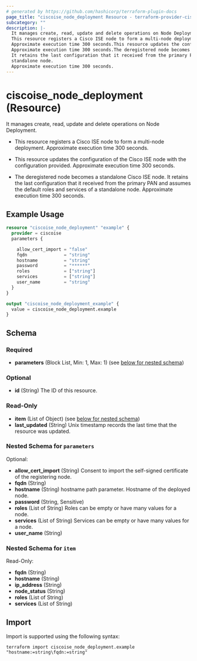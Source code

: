 ```yaml
---
# generated by https://github.com/hashicorp/terraform-plugin-docs
page_title: "ciscoise_node_deployment Resource - terraform-provider-ciscoise"
subcategory: ""
description: |-
  It manages create, read, update and delete operations on Node Deployment.
  This resource registers a Cisco ISE node to form a multi-node deployment.
  Approximate execution time 300 seconds.This resource updates the configuration of the Cisco ISE node with the configuration provided.
  Approximate execution time 300 seconds.The deregistered node becomes a standalone Cisco ISE node.
  It retains the last configuration that it received from the primary PAN and assumes the default roles and services of a
  standalone node.
  Approximate execution time 300 seconds.
---
```


# ciscoise_node_deployment (Resource)

It manages create, read, update and delete operations on Node Deployment.

- This resource registers a Cisco ISE node to form a multi-node deployment.
 Approximate execution time 300 seconds.

- This resource updates the configuration of the Cisco ISE node with the configuration provided.
 Approximate execution time 300 seconds.

- The deregistered node becomes a standalone Cisco ISE node.
 It retains the last configuration that it received from the primary PAN and assumes the default roles and services of a
standalone node.
 Approximate execution time 300 seconds.

## Example Usage

```terraform
resource "ciscoise_node_deployment" "example" {
  provider = ciscoise
  parameters {

    allow_cert_import = "false"
    fqdn              = "string"
    hostname          = "string"
    password          = "******"
    roles             = ["string"]
    services          = ["string"]
    user_name         = "string"
  }
}

output "ciscoise_node_deployment_example" {
  value = ciscoise_node_deployment.example
}
```

<!-- schema generated by tfplugindocs -->
## Schema

### Required

- **parameters** (Block List, Min: 1, Max: 1) (see [below for nested schema](#nestedblock--parameters))

### Optional

- **id** (String) The ID of this resource.

### Read-Only

- **item** (List of Object) (see [below for nested schema](#nestedatt--item))
- **last_updated** (String) Unix timestamp records the last time that the resource was updated.

<a id="nestedblock--parameters"></a>
### Nested Schema for `parameters`

Optional:

- **allow_cert_import** (String) Consent to import the self-signed certificate of the registering node.
- **fqdn** (String)
- **hostname** (String) hostname path parameter. Hostname of the deployed node.
- **password** (String, Sensitive)
- **roles** (List of String) Roles can be empty or have many values for a node.
- **services** (List of String) Services can be empty or have many values for a node.
- **user_name** (String)


<a id="nestedatt--item"></a>
### Nested Schema for `item`

Read-Only:

- **fqdn** (String)
- **hostname** (String)
- **ip_address** (String)
- **node_status** (String)
- **roles** (List of String)
- **services** (List of String)

## Import

Import is supported using the following syntax:

```shell
terraform import ciscoise_node_deployment.example "hostname:=string\fqdn:=string"
```
